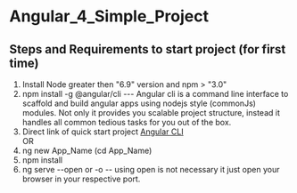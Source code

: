 # Angular_4_Simple_Project


## Steps and Requirements to start project (for first time)
1. Install Node greater then "6.9" version and npm > "3.0"
2. npm install -g @angular/cli --- Angular cli is a command line interface to scaffold and build angular apps using nodejs style (commonJs) modules. 
									Not only it provides you scalable project structure, instead it handles all common tedious tasks for you out of the box.
3. Direct link of quick start project [Angular CLI](https://angular.io/generated/zips/cli-quickstart/cli-quickstart.zip)
	<br />OR
4. ng new App_Name (cd App_Name)
5. npm install
6. ng serve --open or -o -- using open is not necessary it just open your browser in your respective port.	
								